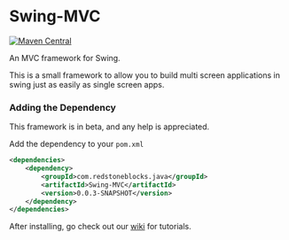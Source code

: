 # Swing-MVC

[![Maven Central](https://img.shields.io/maven-central/v/com.redstoneblocks.java/Swing-MVC)](https://search.maven.org/artifact/com.redstoneblocks.java/Swing-MVC)

An MVC framework for Swing.

This is a small framework to allow you to build multi screen
applications in swing just as easily as single screen apps.

### Adding the Dependency

This framework is in beta, and any help is appreciated.

Add the dependency to your `pom.xml`

```xml
<dependencies>
    <dependency>
        <groupId>com.redstoneblocks.java</groupId>
        <artifactId>Swing-MVC</artifactId>
        <version>0.0.3-SNAPSHOT</version>
    </dependency>
</dependencies>
```

After installing, go check out our [wiki](https://github.com/Allan-Jacobs/Swing-MVC/wiki) for tutorials.

